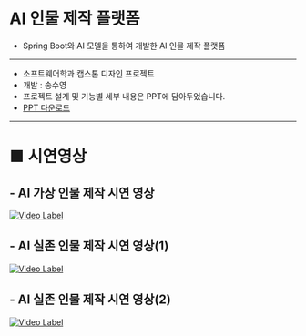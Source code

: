 # AI 인물 제작 플랫폼
- Spring Boot와 AI 모델을 통하여 개발한 AI 인물 제작 플랫폼
---
 - 소프트웨어학과 캡스톤 디자인 프로젝트
 - 개발 : 송수영
 - 프로젝트 설계 및 기능별 세부 내용은 PPT에 담아두었습니다.
 - [PPT 다운로드](https://docs.google.com/presentation/d/1Lc4VJzIzu9yPLRgnAxKBG93f5IfZ4h3P/edit?usp=sharing&ouid=110564378193278457988&rtpof=true&sd=true)
---
# ■ 시연영상 

## - AI 가상 인물 제작 시연 영상 
[![Video Label](http://img.youtube.com/vi/IRIScnsO1SA/0.jpg)](https://youtu.be/IRIScnsO1SA)

## - AI 실존 인물 제작 시연 영상(1)
[![Video Label](http://img.youtube.com/vi/K4Fq0rdGBt4/0.jpg)](https://youtu.be/K4Fq0rdGBt4)

## - AI 실존 인물 제작 시연 영상(2)
[![Video Label](http://img.youtube.com/vi/GidMzeijc54/0.jpg)](https://youtu.be/GidMzeijc54)

